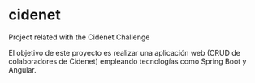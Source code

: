 # cidenet
Project related with the Cidenet Challenge 

El objetivo de este proyecto es realizar una aplicación web (CRUD de colaboradores de Cidenet) empleando tecnologías como Spring Boot y Angular.

